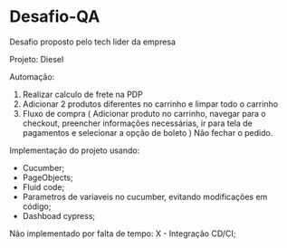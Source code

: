 # Desafio-QA
 Desafio proposto pelo tech lider da empresa

 Projeto: Diesel

 Automação: 
1. Realizar calculo de frete na PDP
2. Adicionar 2 produtos diferentes no carrinho e limpar todo o carrinho
3. Fluxo de compra ( Adicionar produto no carrinho, navegar para o checkout, preencher informações necessárias, ir para tela de pagamentos e selecionar a opção de boleto ) Não fechar o pedido. 

Implementação do projeto usando:
- Cucumber;
- PageObjects;
- Fluid code;
- Parametros de variaveis no cucumber, evitando modificações em código;
- Dashboad cypress;

Não implementado por falta de tempo:
X - Integração CD/CI;
